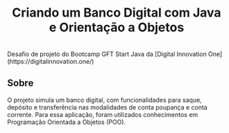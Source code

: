 <h1 align="center"> Criando um Banco Digital com Java e Orientação a Objetos </h1>
<br>
Desafio de projeto do Bootcamp GFT Start Java da [Digital Innovation One](https://digitalinnovation.one/)
<h2> Sobre </h2>
O projeto simula um banco digital, com funcionalidades para saque, depósito e transferência nas modalidades de conta poupança e conta corrente. Para essa aplicação, foram utilizados conhecimentos em Programação Orientada a Objetos (POO). 

